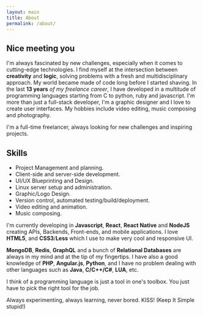 ```yaml
---
layout: main
title: About
permalink: /about/
---
```



## Nice meeting you
I'm always fascinated by new challenges, especially when it comes to cutting-edge technologies.
I find myself at the intersection between __creativity__ and __logic__, solving problems
with a fresh and multidisciplinary approach.
My world became made of code long before I started shaving. In the last __13 years__ _of my freelance career_, I have developed in a multitude of programming languages starting from C to python, ruby and javascript.
I'm more than just a full-stack developer, I'm a graphic designer and
I love to create user interfaces.
My hobbies include video editing, music composing and photography.

I'm a full-time freelancer, always looking for new challenges and inspiring projects.

## Skills
 - Project Management and planning.
 - Client-side and server-side development.
 - UI/UX Blueprinting and Design.
 - Linux server setup and administration.
 - Graphic/Logo Design.
 - Version control, automated testing/build/deployment.
 - Video editing and animation.
 - Music composing.

I'm currently developing in __Javascript__, __React__, __React Native__ and __NodeJS__
creating APIs, Backends, Front-ends, and mobile applications.
I love __HTML5__, and __CSS3__/__Less__ which I use to make very cool and responsive UI.  

__MongoDB__, __Redis__, __GraphQL__ and a bunch of __Relational Databases__ are always in my mind and at the tip of my fingertips.
I have also a good knowledge of __PHP__, __Angular.js__, __Python__, and I have no problem dealing with other languages such as  __Java__, __C/C++/C#__, __LUA__, etc.

I think of a programming language is just a tool in one's toolbox.
You just have to pick the right tool for the job.

Always experimenting, always learning, never bored.
KISS! (Keep It Simple stupid!)
